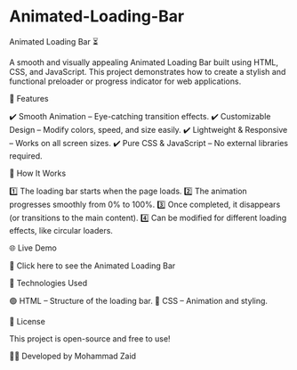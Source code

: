 # Animated-Loading-Bar
Animated Loading Bar ⏳

A smooth and visually appealing Animated Loading Bar built using HTML, CSS, and JavaScript. This project demonstrates how to create a stylish and functional preloader or progress indicator for web applications.


🔹 Features

✔️ Smooth Animation – Eye-catching transition effects.
✔️ Customizable Design – Modify colors, speed, and size easily.
✔️ Lightweight & Responsive – Works on all screen sizes.
✔️ Pure CSS & JavaScript – No external libraries required.



🚀 How It Works

1️⃣ The loading bar starts when the page loads.
2️⃣ The animation progresses smoothly from 0% to 100%.
3️⃣ Once completed, it disappears (or transitions to the main content).
4️⃣ Can be modified for different loading effects, like circular loaders.


🌐 Live Demo

🔗 Click here to see the Animated Loading Bar


📌 Technologies Used

🟢 HTML – Structure of the loading bar.
🔵 CSS – Animation and styling.


📄 License

This project is open-source and free to use!

👨‍💻 Developed by Mohammad Zaid
